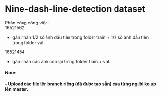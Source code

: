 # Nine-dash-line-detection dataset

Phân công công việc:  
16521562  
- gán nhãn 1/2 số ảnh đầu tiên trong folder train + 1/2 số ảnh đầu tiên trong folder val.  

16521454  
- gán nhãn các ảnh còn lại trong folder train + val.   

#### Note:  
#### - Upload các file lên branch riêng (đã được tạo sẵn) của từng người ko up lên master.
